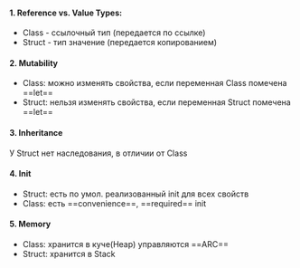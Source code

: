 #### 1. Reference vs. Value Types:
- Class - ссылочный тип (передается по ссылке)
- Struct - тип значение (передается копированием)
#### 2. Mutability
- Class: можно изменять свойства, если переменная Class помечена ==let==
- Struct:  нельзя изменять свойства, если переменная Struct помечена ==let==
#### 3. Inheritance
У Struct нет наследования, в отличии от Class
#### 4. Init
- Struct: есть по умол. реализованный init для всех свойств
- Class: есть ==convenience==, ==required== init
#### 5. Memory
- Class: хранится в куче(Heap) управляются ==ARC== 
- Struct: хранится в Stack
